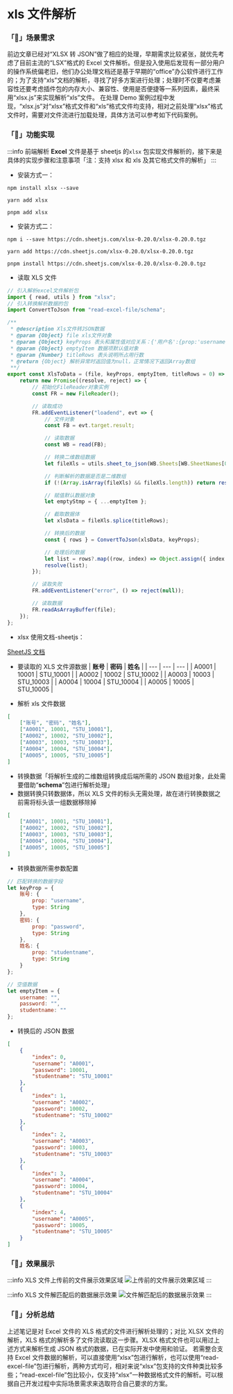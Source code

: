 # xls 文件解析

### 「🚀」场景需求

前边文章已经对“XLSX 转 JSON”做了相应的处理，早期需求比较紧张，就优先考虑了目前主流的“LSX”格式的 Excel 文件解析。但是投入使用后发现有一部分用户的操作系统偏老旧，他们办公处理文档还是基于早期的“office”办公软件进行工作的；为了支持“xls”文档的解析，寻找了好多方案进行处理；处理时不仅要考虑兼容性还要考虑插件包的内存大小、兼容性、使用是否便捷等一系列因素，最终采用“xlsx.js”来实现解析“xls”文件。
在处理 Demo 案例过程中发现，“xlsx.js”对“xlsx”格式文件和“xls”格式文件均支持，相对之前处理“xlsx”格式文件时，需要对文件流进行加载处理，具体方法可以参考如下代码案例。

### 「🚢」功能实现

:::info
前端解析 **Excel** 文件是基于 sheetjs 的`xlsx` 包实现文件解析的，接下来是具体的实现步骤和注意事项「注：支持 xlsx 和 xls 及其它格式文件的解析」
:::

-   安装方式一：

```shell title="方式一"
npm install xlsx --save

yarn add xlsx

pnpm add xlsx
```

-   安装方式二：

```shell title="方式二"
npm i --save https://cdn.sheetjs.com/xlsx-0.20.0/xlsx-0.20.0.tgz

yarn add https://cdn.sheetjs.com/xlsx-0.20.0/xlsx-0.20.0.tgz

pnpm install https://cdn.sheetjs.com/xlsx-0.20.0/xlsx-0.20.0.tgz
```

-   读取 XLS 文件

```js title="读取文件"
// 引入解析excel文件解析包
import { read, utils } from "xlsx";
// 引入转换解析数据的包
import ConvertToJson from "read-excel-file/schema";

/**
 * @description Xls文件转JSON数据
 * @param {Object} file xls文件对象
 * @param {Object} keyProps 表头和属性值对应关系：{'用户名':{prop:'username',type:String}...}
 * @param {Object} emptyItem 数据项默认值对象
 * @param {Number} titleRows 表头说明所占用行数
 * @return {Object} 解析异常时返回值为null，正常情况下返回Array数组
 **/
export const XlsToData = (file, keyProps, emptyItem, titleRows = 0) => {
	return new Promise((resolve, reject) => {
		// 初始化FileReader对象实例
		const FR = new FileReader();

		// 读取成功
		FR.addEventListener("loadend", evt => {
			// 文件对象
			const FB = evt.target.result;

			// 读取数据
			const WB = read(FB);

			// 转换二维数组数据
			let fileXls = utils.sheet_to_json(WB.Sheets[WB.SheetNames[0]], { header: 1 });

			// 判断解析的数据是否是二维数组
			if (!(Array.isArray(fileXls) && fileXls.length)) return resolve([]);

			// 赋值默认数据对象
			let emptyStmp = { ...emptyItem };

			// 截取数据体
			let xlsData = fileXls.splice(titleRows);

			// 转换后的数据
			const { rows } = ConvertToJson(xlsData, keyProps);

			// 处理后的数据
			let list = rows?.map((row, index) => Object.assign({ index }, emptyStmp, row));
			resolve(list);
		});

		// 读取失败
		FR.addEventListener("error", () => reject(null));

		// 读取数据
		FR.readAsArrayBuffer(file);
	});
};
```

-   xlsx 使用文档-sheetjs：

[SheetJS 文档](https://docs.sheetjs.com/)

-   要读取的 XLS 文件源数据
    | **账号** | **密码** | **姓名** |
    | --- | --- | --- |
    | A0001 | 10001 | STU_10001 |
    | A0002 | 10002 | STU_10002 |
    | A0003 | 10003 | STU_10003 |
    | A0004 | 10004 | STU_10004 |
    | A0005 | 10005 | STU_10005 |

-   解析 xls 文件数据

```json title="读取数据"
[
	["账号", "密码", "姓名"],
	["A0001", 10001, "STU_10001"],
	["A0002", 10002, "STU_10002"],
	["A0003", 10003, "STU_10003"],
	["A0004", 10004, "STU_10004"],
	["A0005", 10005, "STU_10005"]
]
```

-   转换数据「将解析生成的二维数组转换成后端所需的 JSON 数组对象，此处需要借助“**schema**”包进行解析处理」
-   数据转换只转数据体，所以 XLS 文件的标头无需处理，故在进行转换数据之前需将标头该一组数据移除掉

```json title="解析数据"
[
	["A0001", 10001, "STU_10001"],
	["A0002", 10002, "STU_10002"],
	["A0003", 10003, "STU_10003"],
	["A0004", 10004, "STU_10004"],
	["A0005", 10005, "STU_10005"]
]
```

-   转换数据所需参数配置

```js title="转换参数"
// 匹配转换的数据字段
let keyProp = {
	账号: {
		prop: "username",
		type: String
	},
	密码: {
		prop: "password",
		type: String
	},
	姓名: {
		prop: "studentname",
		type: String
	}
};

// 空值数据
let emptyItem = {
	username: "",
	password: "",
	studentname: ""
};
```

-   转换后的 JSON 数据

```json title="JSON 数据格式"
[
	{
		"index": 0,
		"username": "A0001",
		"password": 10001,
		"studentname": "STU_10001"
	},
	{
		"index": 1,
		"username": "A0002",
		"password": 10002,
		"studentname": "STU_10002"
	},
	{
		"index": 2,
		"username": "A0003",
		"password": 10003,
		"studentname": "STU_10003"
	},
	{
		"index": 3,
		"username": "A0004",
		"password": 10004,
		"studentname": "STU_10004"
	},
	{
		"index": 4,
		"username": "A0005",
		"password": 10005,
		"studentname": "STU_10005"
	}
]
```

### 「🚄」效果展示

:::info XLS 文件上传前的文件展示效果区域
![上传前的文件展示效果区域](./img/xls-1.png)
:::

:::info XLS 文件解匹配后的数据展示效果
![文件解匹配后的数据展示效果](./img/xls-2.png)
:::

### 「🚗」分析总结

上述笔记是对 Excel 文件的 XLS 格式的文件进行解析处理的；对比 XLSX 文件的解析，XLS 格式的解析多了文件流读取这一步骤。XLSX 格式文件也可以用过上述方式来解析生成 JSON 格式的数据，已在实际开发中使用和验证。
若需整合支持 Excel 文件数据的解析，可以直接使用“xlsx”包进行解析，也可以使用“read-excel-file”包进行解析，两种方式均可，相对来说“xlsx”包支持的文件种类比较多些；“read-excel-file”包比较小，仅支持“xlsx”一种数据格式文件的解析。可以根据自己开发过程中实际场景需求来选取符合自己要求的方案。
